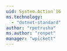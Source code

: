 ```yaml
---
uid: System.Action`16
ms.technology: 
  - "dotnet-standard"
author: "rpetrusha"
ms.author: "ronpet"
manager: "wpickett"
---
```

